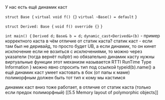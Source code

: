 У нас есть ещё динамик каст

`struct Base {`
`virtual void f() {}`
`virtual ~Base() = default`
`}`

`struct Derived: Base {`
`void f() override {}`
`}`

`int main() {`
`Derived d;`
`Base& b = d;`
`dynamic_cast<Derived&>(b)` - пример корректного каста
в чём отличие от статик каста?
статик каст - если там был не деривайд, то просто будет UB, а если динамик, то он кинет исключение
если не возиться с исключениями, то можно через указатели (тогда вернёт nullptr)
но обязательно динамик касту нужны виртуальные функции
этот механизм называется RTTI RunTime Type Information
}
можно явно спросить тип под ссылкой
typeid(b).name()
а ещё динамик каст умеет кастовать в бок (от папы к маме)
полиморфным должен быть тот тип к кому мы кастимся

динамик каст вниз тоже работает, в отличие от статик каста (только если предок полиморфный)
[[5.5 Memory layout of polymorphic objects]]
